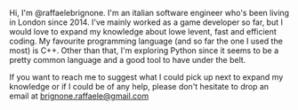 Hi, I'm @raffaelebrignone.
I'm an italian software engineer who's been living in London since 2014.
I've mainly worked as a game developer so far, but I would love to expand my knowledge about lowe levent, fast and efficient coding.
My favourite programming language (and so far the one I used the most) is C++.
Other than that, I'm exploring Python since it seems to be a pretty common language and a good tool to have under the belt.

If you want to reach me to suggest what I could pick up next to expand my knowledge or if I could be of any help, please don't hesitate 
to drop an email at brignone.raffaele@gmail.com
